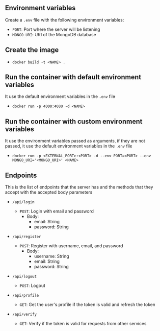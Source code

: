 ## Environment variables
  Create a `.env` file with the following environment variables:

- `PORT`: Port where the server will be listening
- `MONGO_URI`: URI of the MongoDB database

## Create the image

- `docker build -t <NAME> .`

## Run the container with default environment variables
  It use the default environment variables in the `.env` file

- `docker run -p 4000:4000 -d <NAME>`

## Run the container with custom environment variables
  It use the environment variables passed as arguments, if they are not passed, it use the default environment variables in the `.env` file

- `docker run -p <EXTERNAL_PORT>:<PORT> -d --env PORT=<PORT> --env MONGO_URI='<MONGO_URI>' <NAME>`

## Endpoints
  This is the list of endpoints that the server has and the methods that they accept with the accepted body parameters

- `/api/login`
  - `POST`: Login with email and password
    - Body:
      - email: String
      - password: String

- `/api/register`
  - `POST`: Register with username, email, and password
    - Body:
      - username: String
      - email: String
      - password: String

- `/api/logout`
  - `POST`: Logout

- `/api/profile`
  - `GET`: Get the user's profile if the token is valid and refresh the token

- `/api/verify`
  - `GET`: Verify if the token is valid for requests from other services

